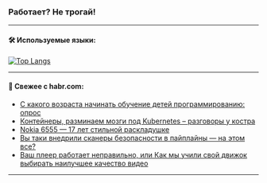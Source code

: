 ### Работает? Не трогай!

---
<!--
#### 🛠️ Technical stack:

![Java](https://img.shields.io/badge/Java-informational?logo=Oracle&style=flat&logoColor=white&color=FF4500)
![Kotlin](https://img.shields.io/badge/Kotlin-informational?logo=Kotlin&style=flat&logoColor=white&color=774D97)
![TS](https://img.shields.io/badge/TypeScript-informational?logo=typeScript&style=flat&logoColor=black&color=017acc)
![Python](https://img.shields.io/badge/Python-informational?logo=Python&style=flat&logoColor=black&color=ffdd54) <br>
![Spring](https://img.shields.io/badge/Spring-informational?logo=Spring&style=flat&logoColor=white&color=6DB33F) 
![SpringBoot](https://img.shields.io/badge/SpringBoot-informational?logo=SpringBoot&style=flat&logoColor=white&color=6DB33F)
![Nest](https://img.shields.io/badge/NestJS-informational?logo=NestJS&style=flat&logoColor=white&color=E0234E) 
![NodeJS](https://img.shields.io/badge/NodeJS-informational?logo=node.js&style=flat&logoColor=white&color=70A760)<br>
![PostgreSQL](https://img.shields.io/badge/PostgreSQL-informational?logo=PostgreSQL&style=flat&logoColor=white&color=DAA520)
![MongoDB](https://img.shields.io/badge/MongoDB-informational?logo=MongoDB&style=flat&logoColor=white&color=870000)
![Apache](https://img.shields.io/badge/Apache-informational?logo=apache&style=flat&logoColor=white&color=f74e28)

___ 
-->

#### 🛠️ Используемые языки:

[![Top Langs](https://github-readme-stats-u2qms2cxw-advtsettinggmailcoms-projects.vercel.app/api/top-langs/?username=zloylis&langs_count=10&hide_title=true&title_color=e6edf3&size_weight=0.5&count_weight=0.5&layout=compact&hide_progress=true&hide_border=true&theme=dracula)](https://github.com/zloylis)

<!---


####  :octocat:&nbsp;&nbsp; Статистика:

![GitHub stats](https://github-readme-stats-u2qms2cxw-advtsettinggmailcoms-projects.vercel.app/api?username=zloylis&show_icons=true&hide_border=true&theme=dracula&title_color=e6edf3&include_all_commits=true&count_private=true&hide_rank=false&hide_title=true&rank_icon=github)
-->
---

#### 💬 Свежее с habr.com:

<!-- BLOG-POST-LIST:START -->
- [С какого возраста начинать обучение детей программированию: опрос](https://habr.com/ru/companies/pixel_study/articles/837512/?utm_source=habrahabr&utm_medium=rss&utm_campaign=837512)
- [Контейнеры, разминаем мозги под Kubernetes – разговоры у костра](https://habr.com/ru/companies/bitrix/articles/837500/?utm_source=habrahabr&utm_medium=rss&utm_campaign=837500)
- [Nokia 6555 — 17 лет стильной раскладушке](https://habr.com/ru/companies/ru_mts/articles/837482/?utm_source=habrahabr&utm_medium=rss&utm_campaign=837482)
- [Вы таки внедрили сканеры безопасности в пайплайны — на этом все?](https://habr.com/ru/companies/kuper/articles/835518/?utm_source=habrahabr&utm_medium=rss&utm_campaign=835518)
- [Ваш плеер работает неправильно, или Как мы учили свой движок выбирать наилучшее качество видео](https://habr.com/ru/companies/yandex_cloud_and_infra/articles/837334/?utm_source=habrahabr&utm_medium=rss&utm_campaign=837334)
<!-- BLOG-POST-LIST:END -->

---
